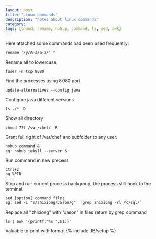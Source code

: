 ```yaml
---
layout: post
title: "Linux commands"
description: "notes about linux commands"
category: 
tags: [chmod, rename, nohup, command, ls, sed, awk]
---
```

Here attached some commands had been used frequently:

    rename '/y/A-Z/a-z/' * 
Rename all to lowercase

    fuser -n tcp 8080
Find the processes using 8080 port

    update-alternatives --config java
Configure java different versions 

    ls ./* -D 
Show all directory

    chmod 777 /var/chef/ -R
Grant full right of /var/chef and subfolder to any user.    

    nohub command &
    eg: nohub jekyll --server &
Run command in new precess 

    Ctrl+z 
    bg %PID
Stop and run current process backgroup, the process still hook to the terminal.

    sed [option] command files
    eg: sed -i "s/zhixiong/Jason/g"  `grep zhixiong -rl /c/sql/`
Replace all "zhixiong" with "Jason" in files return by grep command

    ls | awk '{printf("%s ",$1)}'
Valuable to print with format
{% include JB/setup %}
